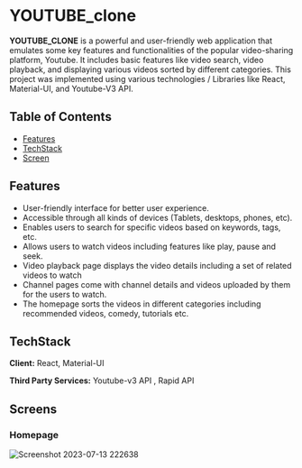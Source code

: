 # YOUTUBE_clone 

**YOUTUBE_CLONE** is a powerful and user-friendly web application that emulates some key features and functionalities of the popular video-sharing platform, Youtube. It includes basic features like video search, video playback, and displaying various videos sorted by different categories. This project was implemented using various technologies / Libraries like React, Material-UI, and Youtube-V3 API.

## Table of Contents
- [Features](#features)
- [TechStack](#techstack)
- [Screen](#screens)

## Features
- User-friendly interface for better user experience.
- Accessible through all kinds of devices (Tablets, desktops, phones, etc).
- Enables users to search for specific videos based on keywords, tags, etc.
- Allows users to watch videos including features like play, pause and seek.
- Video playback page displays the video details including a set of related videos to watch
- Channel pages come with channel details and videos uploaded by them for the users to watch.
- The homepage sorts the videos in different categories including recommended videos, comedy, tutorials etc.


## TechStack

**Client:** React, Material-UI

**Third Party Services:** Youtube-v3 API ,   Rapid API

## Screens

### Homepage

![Screenshot 2023-07-13 222638](https://github.com/nawaf-vp/youtube-clone/assets/102661016/f381d97d-4117-410e-90c0-9792a4df4e07)

